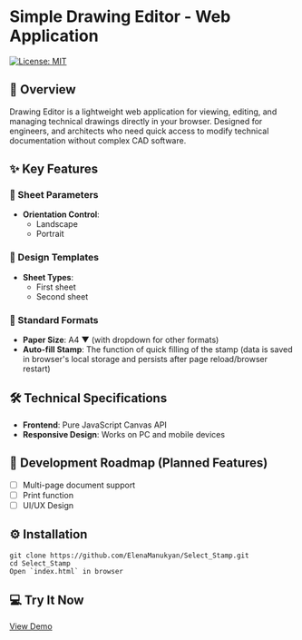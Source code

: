 # Simple Drawing Editor - Web Application

[![License: MIT](https://img.shields.io/badge/License-MIT-yellow.svg)](https://opensource.org/licenses/MIT)

## 🚀 Overview

Drawing Editor is a lightweight web application for viewing, editing, and managing technical drawings directly in your browser. Designed for engineers, and architects who need quick access to modify technical documentation without complex CAD software.

## ✨ Key Features

### 📐 Sheet Parameters
- **Orientation Control**:
  - Landscape
  - Portrait

### 🎨 Design Templates
- **Sheet Types**:
  - First sheet
  - Second sheet

### 📄 Standard Formats
- **Paper Size**: A4 ▼ (with dropdown for other formats)
- **Auto-fill Stamp**: The function of quick filling of the stamp (data is saved in browser's local storage and persists after page reload/browser restart)

## 🛠️ Technical Specifications
- **Frontend**: Pure JavaScript Canvas API
- **Responsive Design**: Works on PC and mobile devices

## 🚧 Development Roadmap (Planned Features)
- [ ] Multi-page document support
- [ ] Print function
- [ ] UI/UX Design

## ⚙️ Installation
```
git clone https://github.com/ElenaManukyan/Select_Stamp.git
cd Select_Stamp
Open `index.html` in browser
```

## 💻 Try It Now
[View Demo](https://select-stamp.onrender.com/)
